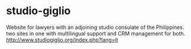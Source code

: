 # studio-giglio
Website for lawyers with an adjoining studio consulate of the Philippines. two sites in one with multilingual support and CRM management for both.  
http://www.studiogiglio.org/index.php?lang=it
